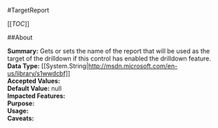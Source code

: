 #TargetReport

[[_TOC_]]

##About

**Summary:**  Gets or sets the name of the report that will be used as the target of the drilldown if this control has enabled the drilldown feature.   
**Data Type:** [[System.String|http://msdn.microsoft.com/en-us/library/s1wwdcbf]]  
**Accepted Values:**   
**Default Value:** null  
**Impacted Features:**   
**Purpose:**   
**Usage:**   
**Caveats:**   

